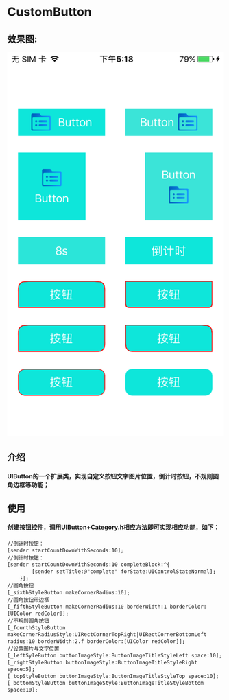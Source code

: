 # CustomButton
## 效果图:
![](https://raw.githubusercontent.com/qianfei1993/CustomButton/master/CustomButton/image.png)
## 介绍 
#### UIButton的一个扩展类，实现自定义按钮文字图片位置，倒计时按钮，不规则圆角边框等功能；
## 使用
#### 创建按钮控件，调用UIButton+Category.h相应方法即可实现相应功能，如下：
```
//倒计时按钮：
[sender startCountDownWithSeconds:10];
//倒计时按钮：
[sender startCountDownWithSeconds:10 completeBlock:^{
        [sender setTitle:@"complete" forState:UIControlStateNormal];
    }];
//圆角按钮
[_sixthStyleButton makeCornerRadius:10];
//圆角按钮带边框
[_fifthStyleButton makeCornerRadius:10 borderWidth:1 borderColor:[UIColor redColor]];
//不规则圆角按钮
[_fourthStyleButton makeCornerRadiusStyle:UIRectCornerTopRight|UIRectCornerBottomLeft radius:10 borderWidth:2.f borderColor:[UIColor redColor]];
//设置图片与文字位置
[_leftSyleButton buttonImageStyle:ButtonImageTitleStyleLeft space:10];
[_rightStyleButton buttonImageStyle:ButtonImageTitleStyleRight space:5];
[_topStyleButton buttonImageStyle:ButtonImageTitleStyleTop space:10];
[_bottomStyleButton buttonImageStyle:ButtonImageTitleStyleBottom space:10];
```
